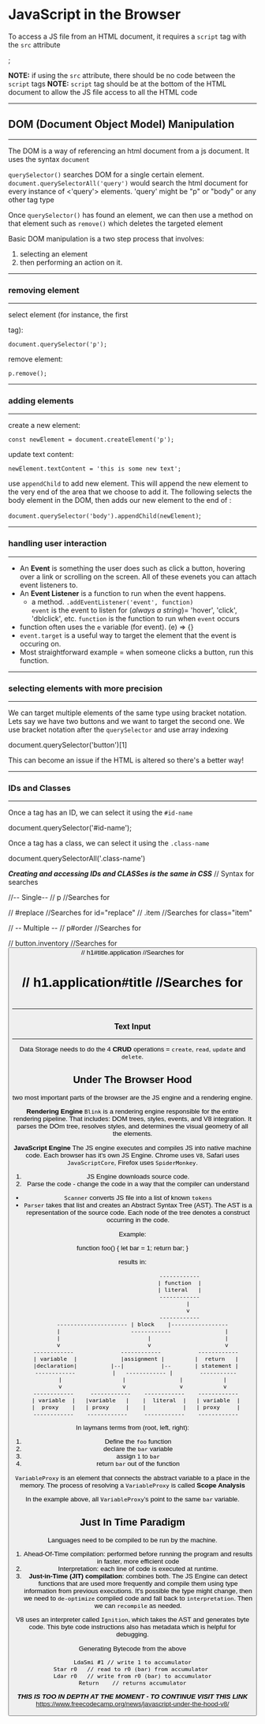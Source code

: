 # JavaScript in the Browser

To access a JS file from an HTML document, it requires a `script` tag with the `src` attribute

  <script src="javascript-file.js"></script>;

**NOTE:** if using the `src` attribute, there should be no code between the `script` tags
**NOTE:** `script` tag should be at the bottom of the HTML document to allow the JS file access to all the HTML code

---
## DOM (Document Object Model) Manipulation
---
The DOM is a way of referencing an html document from a js document.  It uses the syntax `document` 

`querySelector()` searches DOM for a single certain element. `document.querySelectorAll('query')` would search the html document for every instance of <'query'> elements. 'query' might be "p" or "body" or any other tag type

Once `querySelector()` has found an element, we can then use a method on that element such as `remove()` which deletes the targeted element

Basic DOM manipulation is a two step process that involves:
1. selecting an element 
2. then performing an action on it.

---
### removing element
---
select element (for instance, the first <p> tag):

  `document.querySelector('p');`

remove element:

  `p.remove();`

---
### adding elements
---
create a new element:

  `const newElement = document.createElement('p');`

update text content:

  `newElement.textContent = 'this is some new text';`

use `appendChild` to add new element.  This will append the new element to the very end of the area that we choose to add it.
The following selects the body element in the DOM, then adds our new element to the end of <body>:

  `document.querySelector('body').appendChild(newElement)`;

---
### handling user interaction
---
* An **Event** is something the user does such as click a button, hovering over a link or scrolling on the screen.  All of these evenets you can attach event listeners to.
* An **Event Listener** is a function to run when the event happens.
    * a method. `.addEventListener('event', function)`  
     `event` is the event to listen for (_always a string_)= 'hover', 'click', 'dblclick', etc. 
     `function` is the function to run when `event` occurs
* function often uses the `e` variable (for event).  (e) => {}
* `event.target` is a useful way to target the element that the event is occuring on.
* Most straightforward example = when someone clicks a button, run this function.

---
### selecting elements with more precision
---
We can target multiple elements of the same type using bracket notation.  
Lets say we have two buttons and we want to target the second one.  We use bracket notation after the `querySelector` and use array indexing

  document.querySelector('button')[1]

This can become an issue if the HTML is altered so there's a better way!

---
### IDs and Classes
---
Once a tag has an ID, we can select it using the `#id-name`

  document.querySelector('#id-name');

Once a tag has a class, we can select it using the `.class-name`

  document.querySelectorAll('.class-name')

***Creating and accessing IDs and CLASSes is the same in CSS***
// Syntax for searches

//-- Single--
// p                        //Searches for <p>
// #replace                 //Searches for id="replace"
// .item                    //Searches for class="item"

// -- Multiple --
// p#order                  //Searches for <p id="order">
// button.inventory         //Searches for <button class="inventory">
// h1#title.application     //Searches for <h1 id="title" class="application">
// h1.application#title     //Searches for <h1 class="application" id="title">

---
### Text Input
---


Data Storage needs to do the 4 **CRUD** operations = `create`, `read`, `update` and `delete`.

## Under The Browser Hood

two most important parts of the browser are the JS engine and a rendering engine.

**Rendering Engine**
`Blink` is a rendering engine responsible for the entire rendering pipeline.  That includes: DOM trees, styles, events, and V8 integration.  It parses the DOm tree, resolves styles, and determines the visual geometry of all the elements.

**JavaScript Engine**
The JS engine executes and compiles JS into native machine code.  Each browser has it's own JS Engine.
Chrome uses `V8`, Safari uses `JavaScriptCore`, Firefox uses `SpiderMonkey`.

1. JS Engine downloads source code.
2. Parse the code - change the code in a way that the compiler can understand
  - `Scanner` converts JS file into a list of known `tokens`
  - `Parser` takes that list and creates an Abstract Syntax Tree (AST).  The AST is a representation of the source code.  Each node of the tree denotes a construct occurring in the code.

Example:

  function foo() {
    let bar = 1;
    return bar;
  }

results in:

                                ------------
                                | function  |
                                | literal   |
                                ------------
                                     |
                                     v
                                ------------
          --------------------- | block    |-----------------
          |                     ------------                |
          |                          |                      |
          v                          v                      v
      ------------              ------------           ------------
      | variable  |             |assignment |         |  return   |
      |declaration|          |--|           |--       | statement |
      ------------           |   ------------ |        -----------
          |                  |                |            |
          v                  v                v            v
      ------------     ------------    ------------    ------------
      | variable  |   |variable   |    |  literal  |   | variable  |
      |  proxy    |   | proxy     |    |           |   | proxy     |
      ------------    ------------     ------------    ------------

In laymans terms from (root, left, right):
1. Define the `foo` function
2. declare the `bar` variable
3. assign `1` to `bar`
4. return `bar` out of the function

`VariableProxy` is an element that connects the abstract variable to a place in the memory.  The process of resolving a `VariableProxy` is called **Scope Analysis**

In the example above, all `VariableProxy`'s point to the same `bar` variable.

## Just In Time Paradigm

Languages need to be compiled to be run by the machine.  
1. Ahead-Of-Time compilation: performed before running the program and results in faster, more efficient code
2. Interpretation: each line of code is executed at runtime.
3. **Just-in-Time (JIT) compilation**: combines both.  The JS Engine can detect functions that are used more frequently and compile them using type information from previous executions.  It's possible the type might change, then we need to `de-optimize` compiled code and fall back to `interpretation`.  Then we can `recompile` as needed.

V8 uses an interpreter called `Ignition`, which takes the AST and generates byte code.  This byte code instructions also has metadata which is helpful for debugging.

Generating Bytecode from the above 

    LdaSmi #1 // write 1 to accumulator
    Star r0   // read to r0 (bar) from accumulator 
    Ldar r0   // write from r0 (bar) to accumulator
    Return    // returns accumulator

***THIS IS TOO IN DEPTH AT THE MOMENT - TO CONTINUE VISIT THIS LINK*** https://www.freecodecamp.org/news/javascript-under-the-hood-v8/
